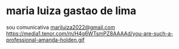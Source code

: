 # maria luiza gastao de lima
sou comunicativa
mariluiza2022@gmail.com
https://media1.tenor.com/m/H4g6WTsmPZ8AAAAd/you-are-such-a-professional-amanda-holden.gif
